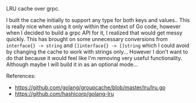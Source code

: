 LRU cache over grpc.

I built the cache initially to support any type for both keys and values.. This is really nice when using it only within the context of Go code, however when I decided to build a grpc API for it, I realized that would get messy quickly. This has brought on some unnecessary conversions from `interface{} -> string` and `[]interface{} -> []string` which I could avoid by changing the cache to work with strings only... However I don't want to do that because it would feel like I'm removing very useful functionality. Although maybe I will build it in as an optional mode...

References:
- https://github.com/golang/groupcache/blob/master/lru/lru.go
- https://github.com/hashicorp/golang-lru